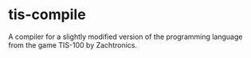 # tis-compile
A compiler for a slightly modified version of the programming language from the game TIS-100 by Zachtronics.
